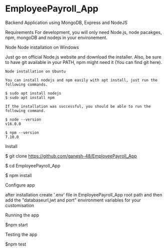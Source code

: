 # EmployeePayroll_App

Backend Application using MongoDB, Express and NodeJS

   Requirements
For development, you will only need Node.js, node pacakges, npm, mongoDB and nodejs in your environement.

Node
        Node installation on Windows

Just go on official Node.js website and download the installer. Also, be sure to have git available in your PATH, npm might need it (You can find git here).

    Node installation on Ubuntu

    You can install nodejs and npm easily with apt install, just run the following commands.

    $ sudo apt install nodejs
    $ sudo apt install npm

    If the installation was successful, you should be able to run the following command.

    $ node --version 
    v16.0.0

    $ npm --version 
    7.10.0

Install

$ git clone https://github.com/ganesh-48/EmployeePayroll_App

$ cd EmployeePayroll_App

$ npm install

Configure app

after installation create '.env' file in EmployeePayroll_App root path and then add the "databaseurl,jwt and port" environment variables for your customisation

Running the app

$npm start

Testing the app

$npm test